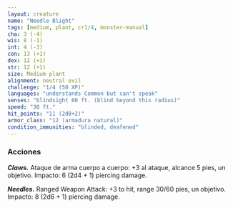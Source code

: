 ```yaml
---
layout: creature
name: "Needle Blight"
tags: [medium, plant, cr1/4, monster-manual]
cha: 3 (-4)
wis: 8 (-1)
int: 4 (-3)
con: 13 (+1)
dex: 12 (+1)
str: 12 (+1)
size: Medium plant
alignment: neutral evil
challenge: "1/4 (50 XP)"
languages: "understands Common but can't speak"
senses: "blindsight 60 ft. (blind beyond this radius)"
speed: "30 ft."
hit_points: "11 (2d8+2)"
armor_class: "12 (armadura natural)"
condition_immunities: "blinded, deafened"
---
```


### Acciones

***Claws.*** Ataque de arma cuerpo a cuerpo: +3 al ataque, alcance 5 pies, un objetivo. Impacto: 6 (2d4 + 1) piercing damage.

***Needles.*** Ranged Weapon Attack: +3 to hit, range 30/60 pies, un objetivo. Impacto: 8 (2d6 + 1) piercing damage.